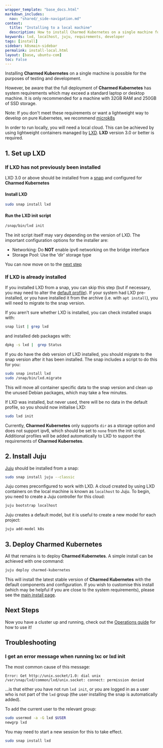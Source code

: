 ```yaml
---
wrapper_template: "base_docs.html"
markdown_includes:
  nav: "shared/_side-navigation.md"
context:
  title: "Installing to a local machine"
  description: How to install Charmed Kubernetes on a single machine for easy testing and development.
keywords: lxd, localhost, juju, requirements, developer
tags: [install]
sidebar: k8smain-sidebar
permalink: install-local.html
layout: [base, ubuntu-com]
toc: False
---
```


Installing **Charmed Kubernetes** on a single machine is possible for the
purposes of testing and development.

However, be aware that the full deployment of **Charmed Kubernetes** has system
requirements which may exceed a standard laptop or desktop machine. It is only
recommended for a machine with 32GB RAM and 250GB of SSD storage.

<div class="p-notification--positive"><p markdown="1" class="p-notification__response">
<span class="p-notification__status">Note:</span>
If you don't meet these requirements or want a lightweight way to develop on
pure Kubernetes, we recommend  <a href="https://microk8s.io/">microk8s</a>
</p></div>

In order to run locally, you will need a local cloud. This can be achieved by
using lightweight containers managed by [LXD][lxd-home]. **LXD** version 3.0
or better is required.

## 1. Set up LXD

### If LXD has not previously been installed

LXD 3.0 or above should be installed from a [snap][] and configured
for **Charmed Kubernetes**

#### Install LXD

```bash
sudo snap install lxd
```

#### Run the LXD init script

```bash
/snap/bin/lxd init
```

The init script itself may vary depending on the version of LXD. The important
configuration options for the installer are:

- Networking: Do **NOT** enable ipv6 networking on the bridge interface
- Storage Pool: Use the 'dir' storage type

You can now move on to the [next step](#step2)

### If **LXD** is already installed

If you installed LXD from a snap, you can skip this step (but if necessary, you may need to alter the [default profile](#profile)). If your system
had LXD pre-installed, or you have installed it from the archive (i.e. with
`apt install`), you will need to migrate to the snap version.

If you aren't sure whether LXD is installed, you can check
installed snaps with:

```bash
snap list | grep lxd
```

and installed deb packages with:

```bash
dpkg -s lxd |  grep Status
```

If you do have the deb version of LXD installed, you should migrate to the
snap version after it has been installed. The snap includes a script to do this
for you:

```bash
sudo snap install lxd
sudo /snap/bin/lxd.migrate
```

This will move all container specific data to the snap version and clean up
the unused Debian packages, which may take a few minutes.

If LXD was installed, but never used, there will be no data in the default
profile, so you should now initialise LXD:

```bash
sudo lxd init
```

<a id="profile"></a>

Currently, **Charmed Kubernetes** only supports `dir` as a storage option and
does not support ipv6, which should be set to `none` from the init script.
Additional profiles will be added automatically to LXD to support the
requirements of **Charmed Kubernetes**.

<a id="step2"></a>

## 2. Install **Juju**

[Juju][] should be installed from a snap:

```bash
sudo snap install juju --classic
```

Juju comes preconfigured to work with LXD. A cloud created by using LXD
containers on the local machine is known as `localhost` to Juju. To begin, you
need to create a Juju controller for this cloud:

```bash
juju bootstrap localhost
```

Juju creates a default model, but it is useful to create a new model for each
project:

```bash
juju add-model k8s
```

## 3. Deploy **Charmed Kubernetes**

All that remains is to deploy **Charmed Kubernetes**. A simple install can be achieved with one command:

```bash
juju deploy charmed-kubernetes
```

This will install the latest stable version of **Charmed Kubernetes** with
the default components and configuration. If you wish to customise this install
(which may be helpful if you are close to the system requirements), please see
the [main install page][install].


## Next Steps

Now you have a cluster up and running, check out the
[Operations guide][operations] for how to use it!

## Troubleshooting

### I get an error message when running lxc or lxd init

The most common cause of this message:

```ǹo-highlight
Error: Get http://unix.socket/1.0: dial unix /var/snap/lxd/common/lxd/unix.socket: connect: permission denied
```

...is that either you have not run `lxd init`, or you are logged in as a user
who is not part of the `lxd` group (the user installing the snap is
automatically added).

To add the current user to the relevant group:

```bash
sudo usermod -a -G lxd $USER
newgrp lxd
```

You may need to start a new session for this to take effect.

```bash
sudo snap install lxd
```

<!-- LINKS -->

[lxd-home]: https://linuxcontainers.org/
[Juju]: https://jaas.ai
[snap]: https://snapcraft.io/docs/installing-snapd
[install]: /kubernetes/docs/install-manual
[operations]: /kubernetes/docs/operations
